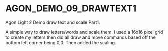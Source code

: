 # AGON_DEMO_09_DRAWTEXT1
Agon Light 2 Demo draw text and scale Part1.<br>

A simple way to draw letters/words and scale them.
I used a 16x16 pixel grid to create my letters then did all draw and move commands based off the bottom left corner being 0,0.
Then added the scaling.
